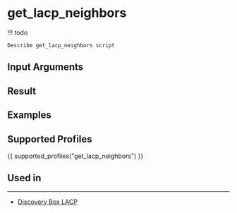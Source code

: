 

# get_lacp_neighbors

<!-- prettier-ignore -->
!!! todo

    Describe get_lacp_neighbors script

## Input Arguments

## Result

## Examples

## Supported Profiles

{{ supported_profiles("get_lacp_neighbors") }}

## Used in
-------
* [Discovery Box LACP](../../../admin/reference/discovery/box/lacp.md)
